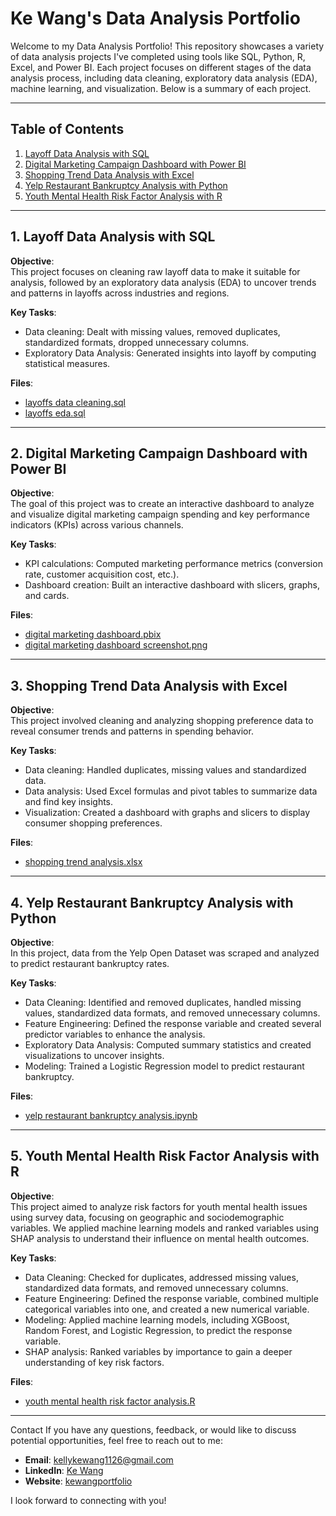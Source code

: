# Ke Wang's Data Analysis Portfolio

Welcome to my Data Analysis Portfolio! This repository showcases a variety of data analysis projects I've completed using tools like SQL, Python, R, Excel, and Power BI. Each project focuses on different stages of the data analysis process, including data cleaning, exploratory data analysis (EDA), machine learning, and visualization. Below is a summary of each project.

---

## Table of Contents

1. [Layoff Data Analysis with SQL](#1-layoff-data-analysis-with-sql)
2. [Digital Marketing Campaign Dashboard with Power BI](#2-digital-marketing-campaign-dashboard-with-power-bi)
3. [Shopping Trend Data Analysis with Excel](#3-shopping-trend-data-analysis-with-excel)
4. [Yelp Restaurant Bankruptcy Analysis with Python](#4-yelp-restaurant-bankruptcy-analysis-with-python)
5. [Youth Mental Health Risk Factor Analysis with R](#5-youth-mental-health-risk-factor-analysis-with-r)

---

## 1. Layoff Data Analysis with SQL

**Objective**:  
This project focuses on cleaning raw layoff data to make it suitable for analysis, followed by an exploratory data analysis (EDA) to uncover trends and patterns in layoffs across industries and regions.

**Key Tasks**:
- Data cleaning: Dealt with missing values, removed duplicates, standardized formats, dropped unnecessary columns.
- Exploratory Data Analysis: Generated insights into layoff by computing statistical measures.

**Files**:
- [layoffs data cleaning.sql](https://github.com/KellyWang1126/kewang_portfolio/blob/main/layoffs%20data%20cleaning.sql)
- [layoffs eda.sql](https://github.com/KellyWang1126/kewang_portfolio/blob/main/layoffs%20eda.sql)

---

## 2. Digital Marketing Campaign Dashboard with Power BI

**Objective**:  
The goal of this project was to create an interactive dashboard to analyze and visualize digital marketing campaign spending and key performance indicators (KPIs) across various channels.

**Key Tasks**:
- KPI calculations: Computed marketing performance metrics (conversion rate, customer acquisition cost, etc.).
- Dashboard creation: Built an interactive dashboard with slicers, graphs, and cards.

**Files**:
- [digital marketing dashboard.pbix](https://github.com/KellyWang1126/kewang_portfolio/blob/main/digital%20marketing%20dashboard.pbix)
- [digital marketing dashboard screenshot.png](https://github.com/KellyWang1126/kewang_portfolio/blob/main/digital%20marketing%20dashboard%20screenshot.png)

---

## 3. Shopping Trend Data Analysis with Excel

**Objective**:  
This project involved cleaning and analyzing shopping preference data to reveal consumer trends and patterns in spending behavior.

**Key Tasks**:
- Data cleaning: Handled duplicates, missing values and standardized data.
- Data analysis: Used Excel formulas and pivot tables to summarize data and find key insights.
- Visualization: Created a dashboard with graphs and slicers to display consumer shopping preferences.

**Files**:
- [shopping trend analysis.xlsx](https://github.com/KellyWang1126/kewang_portfolio/blob/main/shopping%20trend%20analysis.xlsx)

---

## 4. Yelp Restaurant Bankruptcy Analysis with Python

**Objective**:  
In this project, data from the Yelp Open Dataset was scraped and analyzed to predict restaurant bankruptcy rates. 

**Key Tasks**:
- Data Cleaning: Identified and removed duplicates, handled missing values, standardized data formats, and removed unnecessary columns.
- Feature Engineering: Defined the response variable and created several predictor variables to enhance the analysis.
- Exploratory Data Analysis: Computed summary statistics and created visualizations to uncover insights.
- Modeling: Trained a Logistic Regression model to predict restaurant bankruptcy.

**Files**:
- [yelp restaurant bankruptcy analysis.ipynb](https://github.com/KellyWang1126/kewang_portfolio/blob/main/yelp%20restaurant%20bankruptcy%20analysis.ipynb)

---

## 5. Youth Mental Health Risk Factor Analysis with R

**Objective**:  
This project aimed to analyze risk factors for youth mental health issues using survey data, focusing on geographic and sociodemographic variables. We applied machine learning models and ranked variables using SHAP analysis to understand their influence on mental health outcomes.

**Key Tasks**:
- Data Cleaning: Checked for duplicates, addressed missing values, standardized data formats, and removed unnecessary columns.
- Feature Engineering: Defined the response variable, combined multiple categorical variables into one, and created a new numerical variable.
- Modeling: Applied machine learning models, including XGBoost, Random Forest, and Logistic Regression, to predict the response variable.
- SHAP analysis: Ranked variables by importance to gain a deeper understanding of key risk factors.
  
**Files**:
- [youth mental health risk factor analysis.R](https://github.com/KellyWang1126/kewang_portfolio/blob/main/youth%20mental%20health%20risk%20factor%20analysis.R)

---

Contact
If you have any questions, feedback, or would like to discuss potential opportunities, feel free to reach out to me:

- **Email**: [kellykewang1126@gmail.com](mailto:kellykewang1126@gmail.com)
- **LinkedIn**: [Ke Wang](https://www.linkedin.com/in/kellykewang1126/)
- **Website**: [kewangportfolio](https://kellykewang1126.wixsite.com/kewangportfolio)

I look forward to connecting with you!
